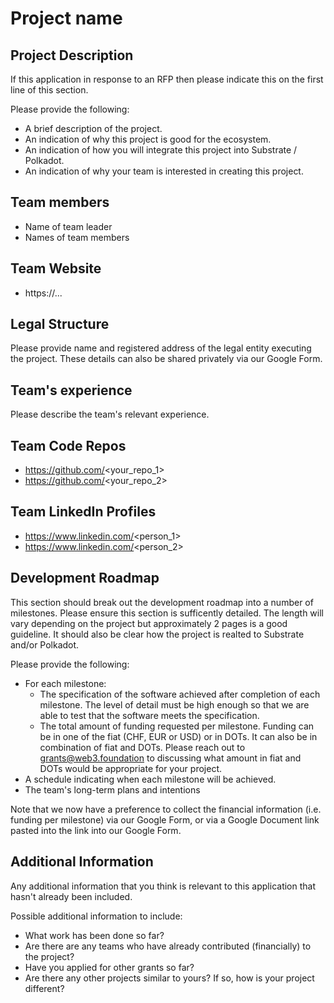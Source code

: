 # Project name

## Project Description
If this application in response to an RFP then please indicate this on the first line of this section.

Please provide the following:
  * A brief description of the project.
  * An indication of why this project is good for the ecosystem.
  * An indication of how you will integrate this project into Substrate / Polkadot.
  * An indication of why your team is interested in creating this project.

## Team members
* Name of team leader
* Names of team members	

## Team Website	
* https://...

## Legal Structure 
Please provide name and registered address of the legal entity executing the project. These details can also be shared privately via our Google Form.

## Team's experience
Please describe the team's relevant experience.

## Team Code Repos
* https://github.com/<your_repo_1>
* https://github.com/<your_repo_2>

## Team LinkedIn Profiles
* https://www.linkedin.com/<person_1>
* https://www.linkedin.com/<person_2>

## Development Roadmap
This section should break out the development roadmap into a number of milestones. Please ensure this section is sufficently detailed. The length will vary depending on the project but approximately 2 pages is a good guideline. It should also be clear how the project is realted to Substrate and/or Polkadot.

Please provide the following:
  * For each milestone:
    * The specification of the software achieved after completion of each milestone. The level of detail must be high enough so that we are able to test that the software meets the specification.
    * The total amount of funding requested per milestone. Funding can be in one of the fiat (CHF, EUR or USD) or in DOTs. It can also be in combination of fiat and DOTs. Please reach out to grants@web3.foundation to discussing what amount in fiat and DOTs would be appropriate for your project.
  * A schedule indicating when each milestone will be achieved.
  * The team's long-term plans and intentions 

Note that we now have a preference to collect the financial information (i.e. funding per milestone) via our Google Form, or via a Google Document link pasted into the link into our Google Form.

## Additional Information
Any additional information that you think is relevant to this application that hasn't already been included.

Possible additional information to include:
* What work has been done so far?
* Are there are any teams who have already contributed (financially) to the project?
* Have you applied for other grants so far?
* Are there any other projects similar to yours? If so, how is your project different?
